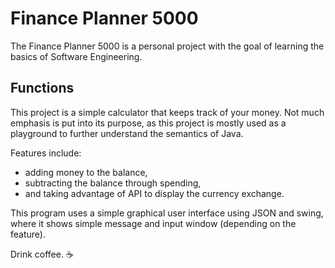 Finance Planner 5000
==========

The Finance Planner 5000 is a personal project with the goal of learning the basics of Software Engineering.

## Functions

This project is a simple calculator that keeps track of your money. Not much emphasis is put into its purpose, as this project is mostly used as a playground to further understand the semantics of Java.

Features include:
- adding money to the balance,
- subtracting the balance through spending,
- and taking advantage of API to display the currency exchange.

This program uses a simple graphical user interface using JSON and swing, where it shows simple message and input window (depending on the feature).

Drink coffee. :coffee:
